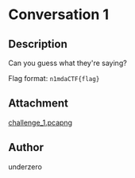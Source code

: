 # Conversation 1

## Description
Can you guess what they're saying?

Flag format: `n1mdaCTF{flag}`

## Attachment
[challenge_1.pcapng](./dist/challenge_1.pcapng)

## Author
underzero